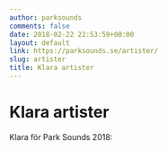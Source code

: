 ```yaml
---
author: parksounds
comments: false
date: 2018-02-22 22:53:59+00:00
layout: default
link: https://parksounds.se/artister/
slug: artister
title: Klara artister
---
```


# Klara artister

Klara för Park Sounds 2018:

